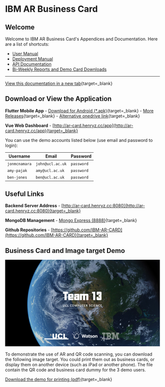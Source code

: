 # IBM AR Business Card

## Welcome

Welcome to IBM AR Business Card's Appendices and Documentation. Here are a list of shortcuts:

- [User Manual](Flutter-Manual/)
- [Deployment Manual](Deploy-Flutter/)
- [API Documentation](Welcome-API/)
- [Bi-Weekly Reports and Demo Card Downloads](Reports-And-Downloads/)

---
[View this documentation in a new tab](https://ibm-ar-card.github.io/API-Documentation/){target=_blank}

## Download or View the Application

**Flutter Mobile App** -  [Download for Android (*.apk)](https://github.com/IBM-AR-CARD/Flutter-AR-Mobile-App/releases/download/v1.0/app.apk){target=_blank} - [More Releases](https://github.com/IBM-AR-CARD/Flutter-AR-Mobile-App/releases){target=_blank} - [Alternative onedrive link](https://bit.ly/AR-Card){target=_blank}


**Vue Web Dashboard** - [http://ar-card.henryz.cc/app](http://ar-card.henryz.cc/app){target=_blank}

You can use the demo accounts listed below (use email and password to login): 

| Username      | Email            | Password   |
| ------------- | ---------------- | ---------- |
| `jonmcnamara` | `john@ucl.ac.uk` | `password` |
| `amy-pajak`   | `amy@ucl.ac.uk`  | `password` |
| `ben-jones`   | `ben@ucl.ac.uk`  | `password` |


## Useful Links

**Backend Server Address** -  [http://ar-card.henryz.cc:8080](http://ar-card.henryz.cc:8080){target=_blank}

**MongoDB Management** - [Mongo Express (8888)](http://ar-card.henryz.cc:8888/){target=_blank}

**Github Repositories** - [https://github.com/IBM-AR-CARD](https://github.com/IBM-AR-CARD){target=_blank}



## Business Card and Image target Demo

![target](img/target.png)

To demonstrate the use of AR and QR code scanning, you can download the following image target. You could print them out as business cards, or display them on another device (such as iPad or another phone). The file contain the QR code and business card dummy for the 3 demo users.

[Download the demo for printing (pdf)](downloads/image_target.pdf){target=_blank}